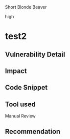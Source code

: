 Short Blonde Beaver

high

# test2
## Vulnerability Detail

## Impact

## Code Snippet

## Tool used

Manual Review

## Recommendation